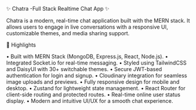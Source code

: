✨ Chatra -Full Stack Realtime Chat App ✨

Chatra is a modern, real-time chat application built with the MERN stack. It allows users to engage in live conversations with a responsive UI, customizable themes, and media sharing support. 

🚀 Highlights

• Built with MERN Stack (MongoDB, Express.js, React, Node.js).
• Integrated Socket.io for real-time messaging.
• Styled using TailwindCSS and DaisyUI with 30+ switchable themes.
• Secure JWT-based authentication for login and signup.
• Cloudinary integration for seamless image uploads and previews.
• Fully responsive design for mobile and desktop.
• Zustand for lightweight state management.
• React Router for client-side routing and protected routes.
• Real-time online user status display.
• Modern and intuitive UI/UX for a smooth chat experience.
